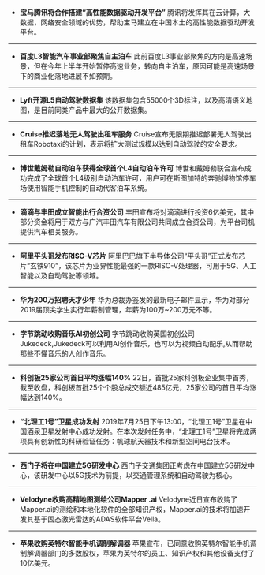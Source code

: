 * **宝马腾讯将合作搭建“高性能数据驱动开发平台”**
腾讯将发挥其在云计算，大数据，网络安全领域的优势，帮助宝马建立在中国本土的高性能数据驱动开发平台。
---
* **百度L3智能汽车事业部聚焦自主泊车**
此前百度L3事业部聚焦的方向是高速场景，但在今年上半年开始暂停高速业务，转向自主泊车，原因可能是高速场景下的商业化落地进展不如预期。
---
* **Lyft开源L5自动驾驶数据集**
该数据集包含55000个3D标注，以及高清语义地图，是目前同类产品中最大的公开数据集。
---
* **Cruise推迟落地无人驾驶出租车服务**
Cruise宣布无限期推迟部署无人驾驶出租车Robotaxi的计划，表示将扩大测试规模以达到自动驾驶的安全要求。
---
* **博世戴姆勒自动泊车获得全球首个L4自动泊车许可**
博世和戴姆勒联合宣布成功完成了全球首个L4级别自动泊车许可，用户可在斯图加特的奔驰博物馆停车场使用智能手机控制的自动代客泊车系统。
---
* **滴滴与丰田成立智能出行合资公司**
丰田宣布将对滴滴进行投资6亿美元，其中部分资金将用于双方与广汽丰田汽车有限公司共同成立合资公司，为平台司机提供汽车相关服务。
---
* **阿里平头哥发布RISC-V芯片**
阿里巴巴旗下半导体公司“平头哥”正式发布芯片“玄铁910”，该芯片为业界性能最强的一款RISC-V处理器，可用于5G、人工智能以及自动驾驶等领域。
---

* **华为200万招聘天才少年**
华为总裁办签发的最新电子邮件显示，华为对部分2019届顶尖学生实行年薪制管理，年薪为100万~200万元不等。
---
* **字节跳动收购音乐AI初创公司**
字节跳动收购英国初创公司Jukedeck,Jukedeck可以利用AI创作音乐，也可以为视频自动配乐,从而帮助那些不懂音乐的人创作音乐。
---
* **科创板25家公司首日平均涨幅140%**
22日，首批25家科创板企业集中首秀，截至收盘，科创板首批25个个股总成交额近485亿元，25家公司的首日平均涨幅达到140%。
---
* **“北理工1号”卫星成功发射**
2019年7月25日下午13:00，“北理工1号”卫星在中国酒泉卫星发射中心成功发射。在本次发射任务中，“北理工1号”卫星将完成两项具有创新性的科研验证任务：帆球航天器技术和新型空间电台技术。
---
* **西门子将在中国建立5G研发中心**
西门子交通集团正考虑在中国建立5G研发中心，该研发中心以5G技术为前提，以交通管理系统和自动驾驶为核心。
---
* **Velodyne收购高精地图测绘公司Mapper \.ai** 
Velodyne近日宣布收购了Mapper.ai的测绘和本地化软件的全部知识产权，Mapper.ai的技术将加速开发其基于固态激光雷达的ADAS软件平台Vella。
---
* **苹果收购英特尔智能手机调制解调器**
苹果宣布，已同意收购英特尔智能手机调制解调器部门的多数股权，苹果为英特尔的员工、知识产权和其他设备支付了10亿美元。

